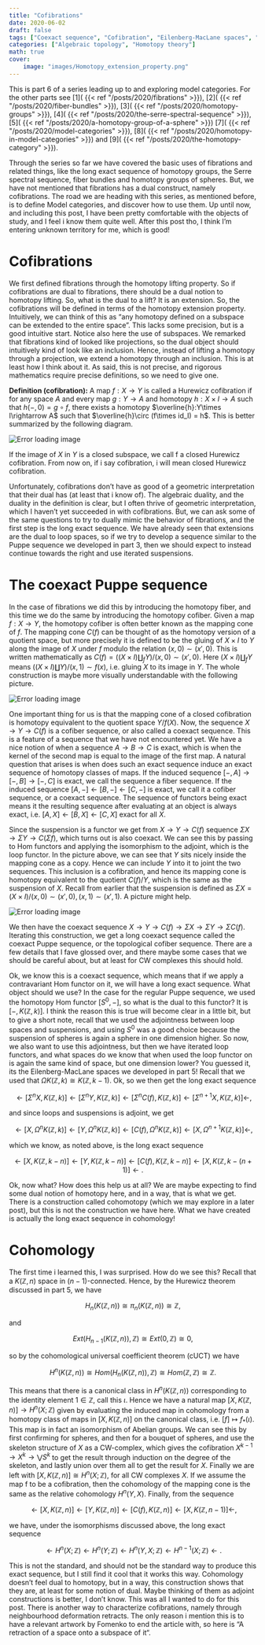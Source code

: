 ```yaml
---
title: "Cofibrations"
date: 2020-06-02
draft: false
tags: ["Coexact sequence", "Cofibration", "Eilenberg-MacLane spaces", "The Puppe sequence"]
categories: ["Algebraic topology", "Homotopy theory"]
math: true
cover:
    image: "images/Homotopy_extension_property.png"
---
```



This is part 6 of a series leading up to and exploring model categories. For the other parts see 
[1]( {{< ref "/posts/2020/fibrations" >}}),
[2]( {{< ref "/posts/2020/fiber-bundles" >}}),
[3]( {{< ref "/posts/2020/homotopy-groups" >}}),
[4]( {{< ref "/posts/2020/the-serre-spectral-sequence" >}}),
[5]( {{< ref "/posts/2020/a-homotopy-group-of-a-sphere" >}})
[7]( {{< ref "/posts/2020/model-categories" >}}),
[8]( {{< ref "/posts/2020/homotopy-in-model-categories" >}}) and
[9]( {{< ref "/posts/2020/the-homotopy-category" >}}).

Through the series so far we have covered the basic uses of fibrations and related things, like the long exact sequence of homotopy groups, the Serre spectral sequence, fiber bundles and homotopy groups of spheres. But, we have not mentioned that fibrations has a dual construct, namely cofibrations. The road we are heading with this series, as mentioned before, is to define Model categories, and discover how to use them. Up until now, and including this post, I have been pretty comfortable with the objects of study, and I feel i know them quite well. After this post tho, I think I’m entering unknown territory for me, which is good!


# Cofibrations

We first defined fibrations through the homotopy lifting property. So if cofibrations are dual to fibrations, there should be a dual notion to homotopy lifting. So, what is the dual to a lift? It is an extension. So, the cofibrations will be defined in terms of the homotopy extension property. Intuitively, we can think of this as “any homotopy defined on a subspace can be extended to the entire space”. This lacks some precision, but is a good intuitive start. Notice also here the use of subspaces. We remarked that fibrations kind of looked like projections, so the dual object should intuitively kind of look like an inclusion. Hence, instead of lifting a homotopy through a projection, we extend a homotopy through an inclusion. This is at least how I think about it. As said, this is not precise, and rigorous mathematics require precise definitions, so we need to give one.

**Definition (cofibration):** A map $f:X\rightarrow Y$ is called a Hurewicz cofibration if for any space $A$ and every map $g:Y\rightarrow A$ and homotopy $h: X\times I \rightarrow A$ such that $h(-,0)= g\circ f$, there exists a homotopy $\overline{h}:Y\times I\rightarrow A$ such that $\overline{h}\circ (f\times id_I) = h$. This is better summarized by the following diagram.

![Error loading image](images/Homotopy_extension_property.png)

If the image of $X$ in $Y$ is a closed subspace, we call f a closed Hurewicz cofibration. From now on, if i say cofibration, i will mean closed Hurewicz cofibration.

Unfortunately, cofibrations don’t have as good of a geometric interpretation that their dual has (at least that i know of). The algebraic duality, and the duality in the definition is clear, but I often thrive of geometric interpretation, which I haven’t yet succeeded in with cofibrations. But, we can ask some of the same questions to try to dually mimic the behavior of fibrations, and the first step is the long exact sequence. We have already seen that extensions are the dual to loop spaces, so if we try to develop a sequence similar to the Puppe sequence we developed in part 3, then we should expect to instead continue towards the right and use iterated suspensions.

# The coexact Puppe sequence
In the case of fibrations we did this by introducing the homotopy fiber, and this time we do the same by introducing the homotopy cofiber. Given a map $f: X\rightarrow Y$, the homotopy cofiber is often better known as the mapping cone of $f$. The mapping cone $C(f)$ can be thought of as the homotopy version of a quotient space, but more precisely it is defined to be the gluing of $X\times I$ to $Y$ along the image of $X$ under $f$ modulo the relation $(x,0)\sim (x',0)$. This is written mathematically as $C(f)= ((X\times I)\coprod_f Y) /(x,0)\sim (x',0)$. Here $(X\times I)\coprod_f Y$ means $((X\times I)\coprod Y)/(x,1)\sim f(x)$, i.e. gluing $X$ to its image in $Y$. The whole construction is maybe more visually understandable with the following picture.

![Error loading image](images/conef2.png)

One important thing for us is that the mapping cone of a closed cofibration is homotopy equivalent to the quotient space $Y/f(X)$. Now, the sequence $X\rightarrow Y\rightarrow C(f)$ is a cofiber sequence, or also called a coexact sequence. This is a feature of a sequence that we have not encountered yet. We have a nice notion of when a sequence $A\rightarrow B\rightarrow C$ is exact, which is when the kernel of the second map is equal to the image of the first map. A natural question that arises is when does such an exact sequence induce an exact sequence of homotopy classes of maps. If the induced sequence $[-, A]\rightarrow [-, B] \rightarrow [-, C]$ is exact, we call the sequence a fiber sequence. If the induced sequence $[A, -]\leftarrow [B, -] \leftarrow [C, -]$ is exact, we call it a cofiber sequence, or a coexact sequence. The sequence of functors being exact means it the resulting sequence after evaluating at an object is always exact, i.e. $[A, X]\leftarrow [B, X] \leftarrow [C, X]$ exact for all $X$.

Since the suspension is a functor we get from $X\rightarrow Y \rightarrow C(f)$ sequence $\Sigma X \rightarrow \Sigma Y \rightarrow C(\Sigma f)$, which turns out is also coexact. We can see this by passing to Hom functors and applying the isomorphism to the adjoint, which is the loop functor. In the picture above, we can see that $Y$ sits nicely inside the mapping cone as a copy. Hence we can include $Y$ into it to joint the two sequences. This inclusion is a cofibration, and hence its mapping cone is homotopy equivalent to the quotient $C(f)/Y$, which is the same as the suspension of $X$. Recall from earlier that the suspension is defined as $\Sigma X = (X\times I)/(x,0)\sim (x',0), (x,1)\sim (x',1)$. A picture might help.

![Error loading image](images/SuspensionX.png)

We then have the coexact sequence $X\rightarrow Y \rightarrow C(f) \rightarrow \Sigma X \rightarrow \Sigma Y \rightarrow \Sigma C(f)$. Iterating this construction, we get a long coexact sequence called the coexact Puppe sequence, or the topological cofiber sequence. There are a few details that I fave glossed over, and there maybe some cases that we should be careful about, but at least for CW complexes this should hold.

Ok, we know this is a coexact sequence, which means that if we apply a contravariant Hom functor on it, we will have a long exact sequence. What object should we use? In the case for the regular Puppe sequence, we used the homotopy Hom functor $[S^0, -]$, so what is the dual to this functor? It is $[-, K(\mathbb{Z},k)]$. I think the reason this is true will become clear in a little bit, but to give a short note, recall that we used the adjointness between loop spaces and suspensions, and using $S^0$ was a good choice because the suspension of spheres is again a sphere in one dimension higher. So now, we also want to use this adjointness, but then we have iterated loop functors, and what spaces do we know that when used the loop functor on is again the same kind of space, but one dimension lower? You guessed it, its the Eilenberg-MacLane spaces we developed in part 5! Recall that we used that $\Omega K(\mathbb{Z},k) \cong K(\mathbb{Z}, k-1)$. Ok, so we then get the long exact sequence

$$\leftarrow [\Sigma^n X, K(\mathbb{Z}, k)] \leftarrow [\Sigma^n Y, K(\mathbb{Z}, k)] \leftarrow [\Sigma^n C(f), K(\mathbb{Z}, k)] \leftarrow [\Sigma^{n+1} X, K(\mathbb{Z}, k)] \leftarrow ,$$

and since loops and suspensions is adjoint, we get

$$\leftarrow [X, \Omega^n K(\mathbb{Z}, k)] \leftarrow [Y, \Omega^n K(\mathbb{Z}, k)] \leftarrow [C(f), \Omega^n K(\mathbb{Z}, k)] \leftarrow [X, \Omega^{n+1} K(\mathbb{Z}, k)] \leftarrow ,$$

which we know, as noted above, is the long exact sequence

$$\leftarrow [X, K(\mathbb{Z}, k-n)] \leftarrow [Y, K(\mathbb{Z}, k-n)] \leftarrow [C(f),  K(\mathbb{Z}, k-n)] \leftarrow [X, K(\mathbb{Z}, k-(n+1)] \leftarrow .$$

Ok, now what? How does this help us at all? We are maybe expecting to find some dual notion of homotopy here, and in a way, that is what we get. There is a construction called cohomotopy (which we may explore in a later post), but this is not the construction we have here. What we have created is actually the long exact sequence in cohomology!

# Cohomology
The first time i learned this, I was surprised. How do we see this? Recall that a $K(\mathbb{Z}, n)$ space in $(n-1)$-connected. Hence, by the Hurewicz theorem discussed in part 5, we have

$$H_n(K(\mathbb{Z}, n)) \cong \pi_n(K(\mathbb{Z}, n))\cong \mathbb{Z},$$

and

$$Ext(H_{n-1}(K(\mathbb{Z}, n)), \mathbb{Z}) \cong Ext(0, \mathbb{Z}) \cong 0,$$

so by the cohomological universal coefficient theorem (cUCT) we have

$$H^n(K(\mathbb{Z}, n)) \cong Hom(H_n(K(\mathbb{Z}, n)), \mathbb{Z}) \cong  Hom(\mathbb{Z}, \mathbb{Z}) \cong \mathbb{Z}.$$

This means that there is a canonical class in $H^n(K(\mathbb{Z}, n))$ corresponding to the identity element $1\in \mathbb{Z}$, call this $\iota$. Hence we have a natural map $[X, K(\mathbb{Z}, n)] \rightarrow H^n(X;\mathbb{Z})$ given by evaluating the induced map in cohomology from a homotopy class of maps in $[X, K(\mathbb{Z}, n)]$ on the canonical class, i.e. $[ f ]\mapsto f_*(\iota)$. This map is in fact an isomorphism of Abelian groups. We can see this by first confirming for spheres, and then for a bouquet of spheres, and use the skeleton structure of $X$ as a CW-complex, which gives the cofibration $X^{k-1}\rightarrow X^k \rightarrow \bigvee S^k$ to get the result through induction on the degree of the skeleton, and lastly union over them all to get the result for $X$. Finally we are left with $[X, K(\mathbb{Z}, n)] \cong H^n(X;\mathbb{Z})$, for all CW complexes $X$. If we assume the map f to be a cofibration, then the cohomology of the mapping cone is the same as the relative cohomology $H^n(Y,X)$. Finally, from the sequence

$$\leftarrow [X, K(\mathbb{Z}, n)] \leftarrow [Y, K(\mathbb{Z}, n)] \leftarrow [C(f), K(\mathbb{Z}, n)] \leftarrow [X, K(\mathbb{Z}, n-1)] \leftarrow ,$$

we have, under the isomorphisms discussed above, the long exact sequence

$$\leftarrow H^n(X;\mathbb{Z}) \leftarrow H^n(Y;\mathbb{Z}) \leftarrow H^n(Y,X;\mathbb{Z}) \leftarrow H^{n-1}(X;\mathbb{Z}) \leftarrow .$$

This is not the standard, and should not be the standard way to produce this exact sequence, but I still find it cool that it works this way. Cohomology doesn’t feel dual to homotopy, but in a way, this construction shows that they are, at least for some notion of dual. Maybe thinking of them as adjoint constructions is better, I don’t know. This was all I wanted to do for this post. There is another way to characterize cofibrations, namely through neighbourhood deformation retracts. The only reason i mention this is to have a relevant artwork by Fomenko to end the article with, so here is “A retraction of a space onto a subspace of it“.